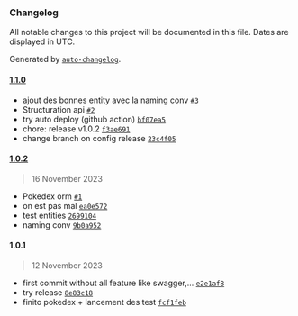 ### Changelog

All notable changes to this project will be documented in this file. Dates are displayed in UTC.

Generated by [`auto-changelog`](https://github.com/CookPete/auto-changelog).

#### [1.1.0](https://github.com/Dakuken/API501/compare/1.0.2...1.1.0)

- ajout des bonnes entity avec la naming conv [`#3`](https://github.com/Dakuken/API501/pull/3)
- Structuration api [`#2`](https://github.com/Dakuken/API501/pull/2)
- try auto deploy (github action) [`bf07ea5`](https://github.com/Dakuken/API501/commit/bf07ea59037ec5e6d6010f5ff1a97f4588f276d0)
- chore: release v1.0.2 [`f3ae691`](https://github.com/Dakuken/API501/commit/f3ae69191a9706452dc906beda1cce37c34e2573)
- change branch on config release [`23c4f05`](https://github.com/Dakuken/API501/commit/23c4f05bc6769ab8c3db46b0cafbcad987a8410a)

#### [1.0.2](https://github.com/Dakuken/API501/compare/1.0.1...1.0.2)

> 16 November 2023

- Pokedex orm [`#1`](https://github.com/Dakuken/API501/pull/1)
- on est pas mal [`ea0e572`](https://github.com/Dakuken/API501/commit/ea0e5726afefd029cc8050e4209f6ebeeab591ed)
- test entities [`2699104`](https://github.com/Dakuken/API501/commit/269910417db5c3c97c08685855c0714979d36f4a)
- naming conv [`9b0a952`](https://github.com/Dakuken/API501/commit/9b0a952e9972edeea54b42d315ae159cdd3e6883)

#### 1.0.1

> 12 November 2023

- first commit without all feature like swagger,... [`e2e1af8`](https://github.com/Dakuken/API501/commit/e2e1af87b95e32ad6e94992883585997dc52a410)
- try release [`8e83c18`](https://github.com/Dakuken/API501/commit/8e83c18fb241abf7775e58a9437fc86a918d4780)
- finito pokedex + lancement des test [`fcf1feb`](https://github.com/Dakuken/API501/commit/fcf1febd3cb5ee0f6bc6c5bca49da736b1417368)
